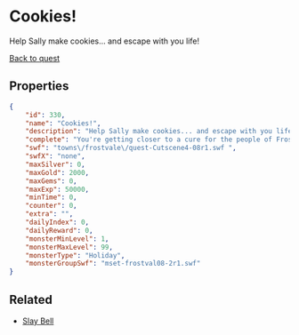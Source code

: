 # Cookies!

Help Sally make cookies... and escape with you life!

[Back to quest](../quests.md)

## Properties

```json
{
    "id": 330,
    "name": "Cookies!",
    "description": "Help Sally make cookies... and escape with you life!",
    "complete": "You're getting closer to a cure for the people of Frostvale with every step. Now, to find out why Noxus did this thing and find a way to reverse it!",
    "swf": "towns\/frostvale\/quest-Cutscene4-08r1.swf ",
    "swfX": "none",
    "maxSilver": 0,
    "maxGold": 2000,
    "maxGems": 0,
    "maxExp": 50000,
    "minTime": 0,
    "counter": 0,
    "extra": "",
    "dailyIndex": 0,
    "dailyReward": 0,
    "monsterMinLevel": 1,
    "monsterMaxLevel": 99,
    "monsterType": "Holiday",
    "monsterGroupSwf": "mset-frostval08-2r1.swf"
}
```

## Related

- [Slay Bell](../items/2072-slay-bell.md)

